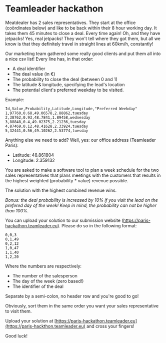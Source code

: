 Teamleader hackathon
====================

Meatdealer has 2 sales representatives. They start at the office (coördinates below) and like to be back within their 8 hour working day. It takes them 45 minutes to close a deal. Every time again! Oh, and they have jetpacks! Yes, real jetpacks! They won't tell where they got them, but all we know is that they definitely travel in straight lines at 60km/h, constantly!

Our marketing team gathered some really good clients and put them all into a nice csv list! Every line has, in that order:

- A deal identifier
- The deal value (in €)
- The probability to close the deal (between 0 and 1)
- The latitude &amp; longitude, specifying the lead&#39;s location
- The potential client&#39;s preferred weekday to be visited.

Example:

```csv
Id,Value,Probability,Latitude,Longitude,"Preferred Weekday"
1,97760,0.68,49.06578,2.88862,tuesday
2,38762,0.93,48.7841,1.89458,wednesday
3,88848,0.4,49.02375,2.21236,tuesday
4,87469,0.12,48.41628,2.33924,tuesday
5,32441,0.56,49.10262,2.53774,tuesday
```

Anything else we need to add? Well, yes: our office address (Teamleader Paris):
- Latitude: 48.861804
- Longitude: 2.359132

You are asked to make a software tool to plan a week schedule for the two sales representatives that plans meetings with the customers that results in the highest weighted (probability \* value) revenue possible.

The solution with the highest combined revenue wins.

_Bonus: the deal probability is increased by 10% if you visit the lead on the prefered day of the week! Keep in mind, the probability can not be higher than 100%._

You can upload your solution to our submission website (https://paris-hackathon.teamleader.eu). Please do so in the following format:

```csv
0,0,3
0,1,49
0,2,12
1,0,47
1,1,40
1,2,20
```
 
Where the numbers are respectively:

- The number of the salesperson
- The day of the week (zero based!)
- The identifier of the deal

Separate by a semi-colon, no header row and you're good to go!

Obviously, sort them in the same order you want your sales representative to visit them.

Upload your solution at [https://paris-hackathon.teamleader.eu](https://paris-hackthon.teamleader.eu) and cross your fingers!

Good luck!
